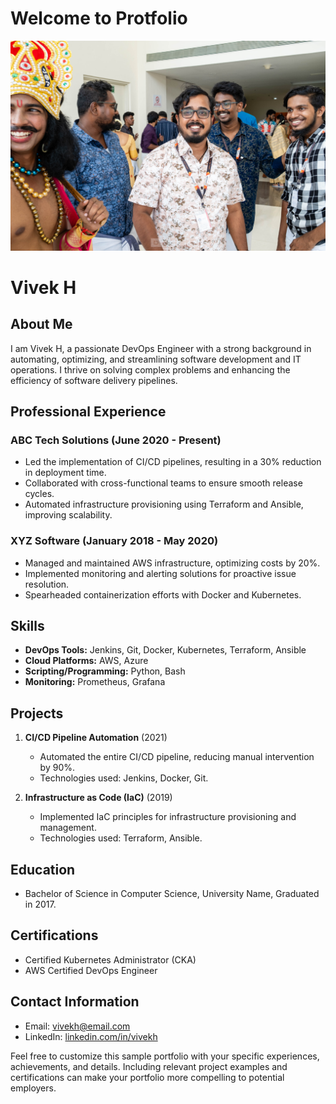 # Welcome to Protfolio
![Vivek](img/DSCF2536.jpg)

# Vivek H 

## About Me
I am Vivek H, a passionate DevOps Engineer with a strong background in automating, optimizing, and streamlining software development and IT operations. I thrive on solving complex problems and enhancing the efficiency of software delivery pipelines.

## Professional Experience

### ABC Tech Solutions (June 2020 - Present)
- Led the implementation of CI/CD pipelines, resulting in a 30% reduction in deployment time.
- Collaborated with cross-functional teams to ensure smooth release cycles.
- Automated infrastructure provisioning using Terraform and Ansible, improving scalability.

### XYZ Software (January 2018 - May 2020)
- Managed and maintained AWS infrastructure, optimizing costs by 20%.
- Implemented monitoring and alerting solutions for proactive issue resolution.
- Spearheaded containerization efforts with Docker and Kubernetes.

## Skills
- **DevOps Tools:** Jenkins, Git, Docker, Kubernetes, Terraform, Ansible
- **Cloud Platforms:** AWS, Azure
- **Scripting/Programming:** Python, Bash
- **Monitoring:** Prometheus, Grafana

## Projects
1. **CI/CD Pipeline Automation** (2021)
   - Automated the entire CI/CD pipeline, reducing manual intervention by 90%.
   - Technologies used: Jenkins, Docker, Git.

2. **Infrastructure as Code (IaC)** (2019)
   - Implemented IaC principles for infrastructure provisioning and management.
   - Technologies used: Terraform, Ansible.

## Education
- Bachelor of Science in Computer Science, University Name, Graduated in 2017.

## Certifications
- Certified Kubernetes Administrator (CKA)
- AWS Certified DevOps Engineer

## Contact Information
- Email: vivekh@email.com
- LinkedIn: [linkedin.com/in/vivekh](https://linkedin.com/in/vivekh)

Feel free to customize this sample portfolio with your specific experiences, achievements, and details. Including relevant project examples and certifications can make your portfolio more compelling to potential employers.
